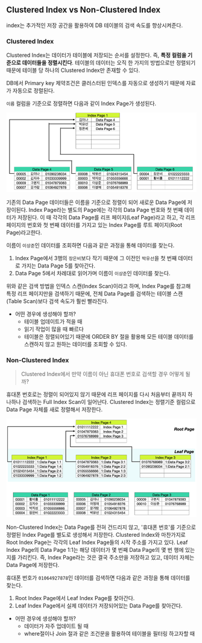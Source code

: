 ## Clustered Index vs Non-Clustered Index

index는 추가적인 저장 공간을 활용하여 DB 테이블의 검색 속도를 향상시켜준다. 

### Clustered Index

Clustered Index는 데이터가 테이블에 저장되는 순서를 설정한다. 즉, **특정 컬럼을 기준으로 데이터들을 정렬시킨다**. 테이블의 데이터는 오직 한 가지의 방법으로만 정렬되기 때문에 테이블 당 하나의 Clustered Index만 존재할 수 있다.

DB에서 Primary key 제약조건은 클러스터된 인덱스를 자동으로 생성하기 때문에 자료가 자동으로 정렬된다.

`이름` 컬럼을 기준으로 정렬하면 다음과 같이 Index Page가 생성된다.

![img](https://github.com/dilmah0203/TIL/blob/main/Image/Clustered%20Index.PNG)

기존의 Data Page 데이터들은 이름을 기준으로 정렬이 되어 새로운 Data Page에 저장이된다. Index Page라는 별도의 Page에는 각각의 Data Page 번호와 첫 번째 데이터가 저장된다. 이 때 각각의 Data Page를 리프 페이지(Leaf Page)라고 하고, 각 리프 페이지의 번호와 첫 번째 데이터를 가지고 있는 Index Page를 루트 페이지(Root Page)라고한다. 

이름이 `이상준`인 데이터를 조회하면 다음과 같은 과정을 통해 데이터를 찾는다. 

1. Index Page에서 3행의 `장은비`보다 작기 때문에 그 이전인 `박유선`을 첫 번째 데이터로 가지는 Data Page 5를 찾아간다.
2. Data Page 5에서 차례대로 읽어가며 이름이 `이상준`인 데이터를 찾는다.

위와 같은 검색 방법을 인덱스 스캔(Index Scan)이라고 하며, Index Page를 참고해 특정 리프 페이지만을 검색하기 때문에, 전체 Data Page를 검색하는 테이블 스캔(Table Scan)보다 검색 속도가 훨씬 빨라진다.

- 어떤 경우에 생성해야 할까?
    - 테이블 업데이트가 적을 때
    - 읽기 작업이 많을 때 빠르다
    - 테이블은 정렬되어있기 때문에 ORDER BY 절을 활용해 모든 테이블 데이터를 스캔하지 않고 원하는 데이터를 조회할 수 있다.

### Non-Clustered Index

> Clustered Index에서 만약 이름이 아닌 휴대폰 번호로 검색할 경우 어떻게 될까? 

휴대폰 번호로는 정렬이 되어있지 않기 때문에  리프 페이지를 다시 처음부터 끝까지 하나하나 검색하는 Full Index Scan이 일어난다. Clustered Index는 정렬기준 컬럼으로 Data Page 자체를 새로 정렬해서 저장한다.

![img2](https://github.com/dilmah0203/TIL/blob/main/Image/Non-Clustered%20Index.PNG)

Non-Clustered Index는 Data Page를 전혀 건드리지 않고, '휴대폰 번호'를 기준으로 정렬된 Index Page를 별도로 생성해서 저장한다. Clustered Index와 마찬가지로 Root Index Page는 각각의 Leaf Index Page들의 시작 주소를 가지고 있다. Leaf Index Page의 Data Page 1:1는 해당 데이터가 몇 번째 Data Page의 몇 번 행에 있는지를 가리킨다. 즉, Index Page라는 것은 결국 주소만을 저장하고 있고, 데이터 자체는 Data Page에 저장한다.

휴대폰 번호가 `01064927878`인 데이터를 검색하면 다음과 같은 과정을 통해 데이터를 찾는다. 

1. Root Index Page에서 Leaf Index Page를 찾아간다.
2. Leaf Index Page에서 실제 데이터가 저장되어있는 Data Page를 찾아간다.

- 어떤 경우에 생성해야 할까?
    - 데이터가 자주 업데이트 될 때
    - where절이나 Join 절과 같은 조건문을 활용하여 테이블을 필터링 하고자할 때
